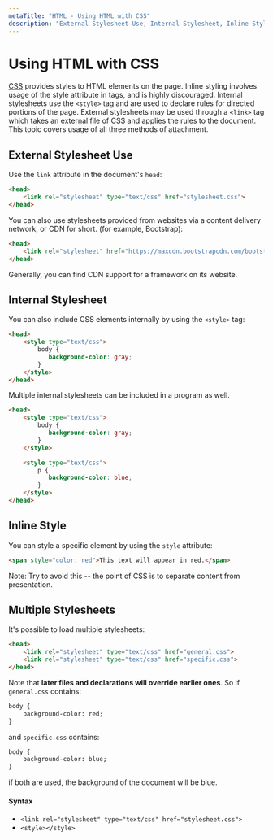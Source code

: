 ```yaml
---
metaTitle: "HTML - Using HTML with CSS"
description: "External Stylesheet Use, Internal Stylesheet, Inline Style, Multiple Stylesheets"
---
```


# Using HTML with CSS


[CSS](http://stackoverflow.com/documentation/css) provides styles to HTML elements on the page. Inline styling involves usage of the style attribute in tags, and is highly discouraged. Internal stylesheets use the `<style>` tag and are used to declare rules for directed portions of the page. External stylesheets may be used through a `<link>` tag which takes an external file of CSS and applies the rules to the document. This topic covers usage of all three methods of attachment.



## External Stylesheet Use


Use the `link` attribute in the document's `head`:

```html
<head>
    <link rel="stylesheet" type="text/css" href="stylesheet.css">
</head>

```

You can also use stylesheets provided from websites via a content delivery network, or CDN for short. (for example, Bootstrap):

```html
<head>
    <link rel="stylesheet" href="https://maxcdn.bootstrapcdn.com/bootstrap/3.3.7/css/bootstrap.min.css" integrity="sha384-BVYiiSIFeK1dGmJRAkycuHAHRg32OmUcww7on3RYdg4Va+PmSTsz/K68vbdEjh4u" crossorigin="anonymous">
</head>

```

Generally, you can find CDN support for a framework on its website.



## Internal Stylesheet


You can also include CSS elements internally by using the `<style>` tag:

```html
<head>
    <style type="text/css">
        body {
           background-color: gray;
        }
    </style>  
</head>

```

Multiple internal stylesheets can be included in a program as well.

```html
<head>
    <style type="text/css">
        body {
           background-color: gray;
        }
    </style>

    <style type="text/css">
        p {
           background-color: blue;
        }
    </style>  
</head>

```



## Inline Style


You can style a specific element by using the `style` attribute:

```html
<span style="color: red">This text will appear in red.</span>

```

> 
Note: Try to avoid this -- the point of CSS is to separate content from presentation.




## Multiple Stylesheets


It's possible to load multiple stylesheets:

```html
<head>
    <link rel="stylesheet" type="text/css" href="general.css">
    <link rel="stylesheet" type="text/css" href="specific.css">
</head>

```

Note that **later files and declarations will override earlier ones**. So if `general.css` contains:

```html
body {
    background-color: red;
}

```

and `specific.css` contains:

```html
body { 
    background-color: blue;
}

```

if both are used, the background of the document will be blue.



#### Syntax


- `<link rel="stylesheet" type="text/css" href="stylesheet.css">`
- `<style></style>`

